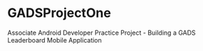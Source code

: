 # GADSProjectOne
 Associate Android Developer Practice Project - Building a GADS Leaderboard Mobile Application
 
 
 
